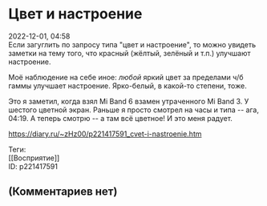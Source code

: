 Цвет и настроение
=================

  
2022-12-01, 04:58  
 Если загуглить по запросу типа "цвет и настроение", то можно увидеть заметки на тему того, что красный (жёлтый, зелёный и т.п.) улучшают настроение.   
   
 Моё наблюдение на себе иное:  *любой*  яркий цвет за пределами ч/б гаммы улучшает настроение. Ярко-белый, в какой-то степени, тоже.   
   
 Это я заметил, когда взял Mi Band 6 взамен утраченного Mi Band 3. У шестого цветной экран. Раньше я просто смотрел на часы и типа -- ага, 04:19. А теперь смотрю -- а там всё цветное! И это меня радует.   
  
<https://diary.ru/~zHz00/p221417591_cvet-i-nastroenie.htm>  
  
Теги:  
[[Восприятие]]  
ID: p221417591  


(Комментариев нет)
------------------